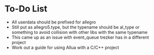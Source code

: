 To-Do List
==========

* All userdata should be prefixed for allegro
* Still put as allegro5.type, but the typename should be al_type or something to
  avoid collision with other libs with the same typename
* This came up as an issue with event_queue trezker has in a different project
* Work out a guide for using Allua with a C/C++ project
